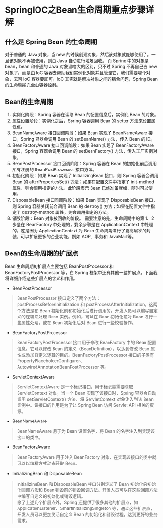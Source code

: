 # SpringlOC之Bean生命周期重点步骤详解

## 什么是 Spring Bean 的生命周期 
对于普通的 Java 对象，当 new 的时候创建对象，然后该对象就能够使用了。一旦该对象不再被使用，则由 Java 自动进行垃圾回收。
而 Spring 中的对象是 bean，bean 和普通的 Java 对象没啥大的区别，只不过 Spring 不再自己去 new 对象了，而是由 IoC 容器去帮助我们实例化对象并且管理它，我们需要哪个对象，去问 IoC 容器要即可。IoC 其实就是解决对象之间的耦合问题，Spring Bean 的生命周期完全由容器控制。
## Bean的生命周期

1. 实例化阶段：Spring 容器在读取 Bean 的配置信息后，实例化 Bean 的对象。
2. 属性设置阶段：实例化之后，Spring 容器调用 Bean 的 setter 方法来设置属性值。
3. BeanNameAware 接口回调阶段：如果 Bean 实现了 BeanNameAware 接口，Spring 容器会调用 Bean 的 setBeanName() 方法，传入 Bean 的 ID。
4. BeanFactoryAware 接口回调阶段：如果 Bean 实现了 BeanFactoryAware 接口，Spring 容器会调用 Bean 的 setBeanFactory() 方法，传入工厂实例对象。
5. BeanPostProcessor 接口回调阶段：Spring 容器在 Bean 的初始化前后调用所有注册的 BeanPostProcessor 接口方法。
6. 初始化阶段：如果 Bean 实现了 InitializingBean 接口，则 Spring 容器会调用 Bean 的 afterPropertiesSet() 方法；如果在配置文件中指定了 init-method 属性，则会调用指定的方法。此阶段表示 Bean 已经准备就绪，随时可以使用。
7. DisposableBean 接口回调阶段：如果 Bean 实现了 DisposableBean 接口，则 Spring 容器关闭前会调用 Bean 的 destroy() 方法；如果在配置文件中指定了 destroy-method 属性，则会调用指定的方法。
8. 销毁阶段：Bean 对象被回收的阶段。
需要注意的是，生命周期中的第 1、2 步是在 BeanFactory 中处理的，剩余步骤是在 ApplicationContext 中处理的。这是因为 ApplicationContext 对 Bean 生命周期进行了更高层次的封装，可以扩展更多的企业功能，例如 AOP、事务和 JavaMail 等。

## Bean的生命周期的扩展点
Bean 生命周期的扩展点主要包括 BeanPostProcessor 和 BeanFactoryPostProcessor 等，在 Spring 框架中还有其他一些扩展点。下面我将详细介绍这些扩展点的含义和作用。

* BeanPostProcessor
> BeanPostProcessor 接口定义了两个方法：postProcessBeforeInitialization 和 postProcessAfterInitialization。这两个方法是在 Bean 初始化前和初始化后进行调用的，开发人员可以编写自定义的逻辑来处理 Bean 实例。例如，可以在 Bean 初始化前对 Bean 进行一些属性处理，或在 Bean 初始化后对 Bean 进行一些校验操作。

* BeanFactoryPostProcessor
> BeanFactoryPostProcessor 接口用于修改 BeanFactory 中的 Bean 配置信息。它可以修改 Bean 的定义（BeanDefinition），以达到修改 Bean 属性或添加自定义逻辑的目的。BeanFactoryPostProcessor 接口的子类有 PropertyPlaceholderConfigurer、AutowiredAnnotationBeanPostProcessor 等。
* ServletContextAware
> ServletContextAware 是一个标记接口，用于标记类需要获取 ServletContext 对象。当一个 Bean 实现了该接口时，Spring 容器会自动调用 setServletContext() 方法，将 ServletContext 对象注入到该 Bean 实例中。该接口的作用是为了让 Spring Bean 访问 Servlet API 相关的资源。
* BeanNameAware
> BeanNameAware 用于为 Bean 设置名字，将 Bean 的名字注入到实现该接口的类中。
* BeanFactoryAware
>BeanFactoryAware 用于注入 BeanFactory 对象，在实现该接口的类中就可以以编程方式动态获取 Bean。
* InitializingBean 和 DisposableBean
> InitializingBean 和 DisposableBean 接口分别定义了 Bean 初始化的初始化回调方法和 Bean 销毁前的销毁回调方法。开发人员可以在这些回调方法中编写自定义的初始化或销毁逻辑。  
除了上述几个扩展点外，Spring 还提供了很多其他的扩展点，如 ApplicationListener、SmartInitializingSingleton 等，通过这些扩展点，开发人员可以更加灵活自定义 Bean 的初始化和销毁过程，达到更好的业务需求。

